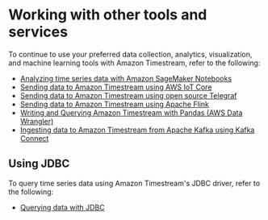 # Working with other tools and services
To continue to use your preferred data collection, analytics, visualization, and machine learning tools with Amazon Timestream, refer to the following:

* [Analyzing time series data with Amazon SageMaker Notebooks](https://github.com/awslabs/amazon-timestream-tools/blob/master/integrations/sagemaker/)
* [Sending data to Amazon Timestream using AWS IoT Core](https://github.com/awslabs/amazon-timestream-tools/blob/master/integrations/iot_core/)
* [Sending data to Amazon Timestream using open source Telegraf](https://github.com/awslabs/amazon-timestream-tools/tree/master/integrations/telegraf/)
* [Sending data to Amazon Timestream using Apache Flink](https://github.com/awslabs/amazon-timestream-tools/blob/master/integrations/flink_connector/)
* [Writing and Querying Amazon Timestream with Pandas (AWS Data Wrangler)](https://github.com/awslabs/amazon-timestream-tools/tree/master/integrations/pandas)
* [Ingesting data to Amazon Timestream from Apache Kafka using Kafka Connect](https://github.com/awslabs/amazon-timestream-tools/tree/master/integrations/kafka_connector)

## Using JDBC
To query time series data using Amazon Timestream's JDBC driver, refer to the following:
* [Querying data with JDBC](https://github.com/awslabs/amazon-timestream-tools/tree/mainline/integrations/jdbc)
